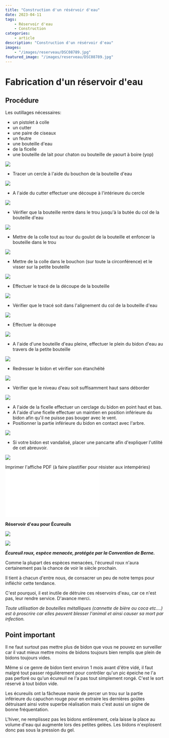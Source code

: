 ```yaml
---
title: "Construction d'un résérvoir d'eau"
date: 2023-04-11
tags: 
    - Réservoir d'eau
    - Construction
categories:
    - article
description: "Construction d'un résérvoir d'eau"
images:
    - "/images/reserveau/DSC08789.jpg"
featured_image: "/images/reserveau/DSC08789.jpg"
---
```

# Fabrication d'un réservoir d'eau

## Procédure

Les outillages nécessaires: 

- un pistolet à colle 
- un cutter 
- une paire de ciseaux 
- un feutre 
- une bouteille d'eau 
- de la ficelle 
- une bouteille de lait pour chaton ou bouteille de yaourt à boire (yop) 

![](/images/reserveau/image003.jpg) 

- Tracer un cercle à l'aide du bouchon de la bouteille d'eau 

![](/images/reserveau/image005.jpg) 

- A l'aide du cutter effectuer une découpe à l'intérieure du cercle 

![](/images/reserveau/image007.jpg) 

- Vérifier que la bouteille rentre dans le trou jusqu'à la butée du col de la bouteille d'eau 

![](/images/reserveau/image009.jpg) 

- Mettre de la colle tout au tour du goulot de la bouteille et enfoncer la bouteille dans le trou 

![](/images/reserveau/image011.jpg) 

- Mettre de la colle dans le bouchon (sur toute la circonférence) et le visser sur la petite bouteille 

![](/images/reserveau/image013.jpg) 

- Effectuer le tracé de la découpe de la bouteille 

![](/images/reserveau/image015.jpg) 

- Vérifier que le tracé soit dans l'alignement du col de la bouteille d'eau 

![](/images/reserveau/image017.jpg) 

- Effectuer la découpe 

![](/images/reserveau/image019.jpg) 

- A l'aide d'une bouteille d'eau pleine, effectuer le plein du bidon d'eau au travers de la petite bouteille 

![](/images/reserveau/image021.jpg) 

- Redresser le bidon et vérifier son étanchéité 

![](/images/reserveau/image024.jpg) 

- Vérifier que le niveau d'eau soit suffisamment haut sans déborder 

![](/images/reserveau/image026.jpg) 

- A l'aide de la ficelle effectuer un cerclage du bidon en point haut et bas. 
- A l'aide d'une ficelle effectuer un maintien en position inférieure du bidon afin qu'il ne puisse pas bouger avec le vent. 
- Positionner la partie inférieure du bidon en contact avec l'arbre. 

![](/images/reserveau/image028.jpg) 

- Si votre bidon est vandalisé, placer une pancarte afin d'expliquer l'utilité de cet abreuvoir. 

![](/images/reserveau/image029.jpg) 

Imprimer l'affiche PDF (à faire plastifier pour résister aux intempéries) 
![](images/reserveau/affiche%20bidon%20d'eau.pdf) 

**Réservoir d'eau pour Écureuils** 

![](/images/resfabr_fichiers/image002.jpg) 

![](/images/resfabr_fichiers/image004.jpg) 

***Écureuil roux, espèce menacée, protégée par la Convention de Berne.***

Comme la plupart des espèces menacées, l'écureuil roux n'aura certainement pas la chance de voir le siècle prochain.

Il tient à chacun d'entre nous, de consacrer un peu de notre temps pour infléchir cette tendance.  

C'est pourquoi, il est inutile de détruire ces réservoirs d'eau, car ce n'est pas, leur rendre service. D'avance merci. 

*Toute utilisation de bouteilles métalliques (cannette de bière ou coca etc....) est à proscrire car elles peuvent blesser l'animal et ainsi causer sa mort par infection.*

## Point important

Il ne faut surtout pas mettre plus de bidon que vous ne pouvez en surveiller car il vaut mieux mettre moins de bidons toujours bien remplis que plein de bidons toujours vides. 

Même si ce genre de bidon tient environ 1 mois avant d'être vidé, il faut malgré tout passer régulièrement pour contrôler qu'un pic épeiche ne l'a pas perforé ou qu'un écureuil ne l'a pas tout simplement rongé. C'est le sort réservé à tout bidon vide. 

Les écureuils ont la fâcheuse manie de percer un trou sur la partie inférieure du capuchon rouge pour en extraire les dernières goûtes détruisant ainsi votre superbe réalisation mais c'est aussi un signe de bonne fréquentation. 

L'hiver, ne remplissez pas les bidons entièrement, cela laisse la place au volume d'eau qui augmente lors des petites gelées. Les bidons n'explosent donc pas sous la pression du gel.
